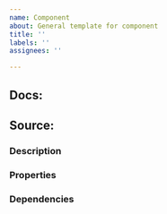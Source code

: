 ```yaml
---
name: Component
about: General template for component
title: ''
labels: ''
assignees: ''

---
```


## Docs: 

## Source:  

### Description

### Properties

### Dependencies
